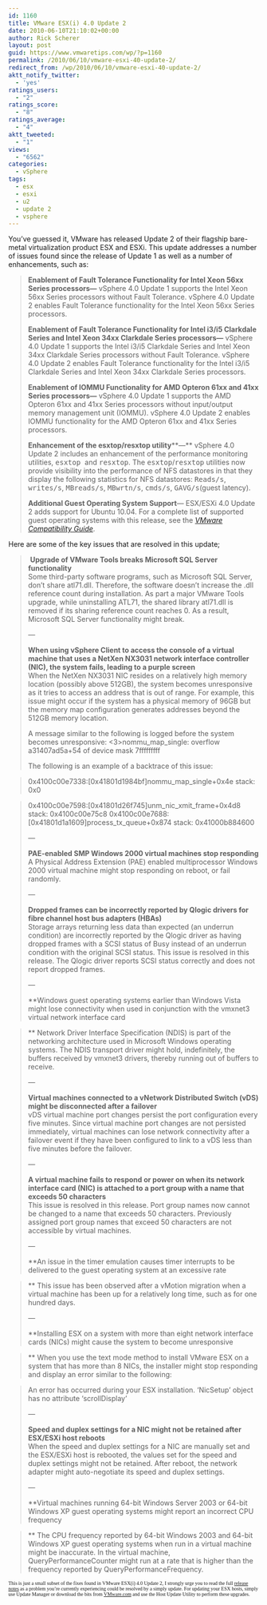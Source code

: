 ```yaml
---
id: 1160
title: VMware ESX(i) 4.0 Update 2
date: 2010-06-10T21:10:02+00:00
author: Rick Scherer
layout: post
guid: https://www.vmwaretips.com/wp/?p=1160
permalink: /2010/06/10/vmware-esxi-40-update-2/
redirect_from: /wp/2010/06/10/vmware-esxi-40-update-2/
aktt_notify_twitter:
  - 'yes'
ratings_users:
  - "2"
ratings_score:
  - "8"
ratings_average:
  - "4"
aktt_tweeted:
  - "1"
views:
  - "6562"
categories:
  - vSphere
tags:
  - esx
  - esxi
  - u2
  - update 2
  - vsphere
---
```

You&#8217;ve guessed it, VMware has released Update 2 of their flagship bare-metal virtualization product ESX and ESXi. This update addresses a number of issues found since the release of Update 1 as well as a number of enhancements, such as:

> **Enablement of Fault Tolerance Functionality for Intel Xeon 56xx Series processors—** vSphere 4.0 Update 1 supports the Intel Xeon 56xx Series processors without Fault Tolerance. vSphere 4.0 Update 2 enables Fault Tolerance functionality for the Intel Xeon 56xx Series processors.
> 
> **Enablement of Fault Tolerance Functionality for Intel i3/i5 Clarkdale Series and Intel Xeon 34xx Clarkdale Series processors—** vSphere 4.0 Update 1 supports the Intel i3/i5 Clarkdale Series and Intel Xeon 34xx Clarkdale Series processors without Fault Tolerance. vSphere 4.0 Update 2 enables Fault Tolerance functionality for the Intel i3/i5 Clarkdale Series and Intel Xeon 34xx Clarkdale Series processors.
> 
> **Enablement of IOMMU Functionality for AMD Opteron 61xx and 41xx Series processors—** vSphere 4.0 Update 1 supports the AMD Opteron 61xx and 41xx Series processors without input/output memory management unit (IOMMU). vSphere 4.0 Update 2 enables IOMMU functionality for the AMD Opteron 61xx and 41xx Series processors.
> 
> **Enhancement of the esxtop/resxtop utility****—** vSphere 4.0 Update 2 includes an enhancement of the performance monitoring utilities, <tt>esxtop </tt>and <tt>resxtop</tt>. The <tt>esxtop</tt>/<tt>resxtop</tt> utilities now provide visibility into the performance of NFS datastores in that they display the following statistics for NFS datastores: <tt>Reads/s</tt>, <tt>writes/s</tt>, <tt>MBreads/s</tt>, <tt>MBwrtn/s</tt>, <tt>cmds/s</tt>, <tt>GAVG/s</tt>(guest latency).
> 
> **Additional Guest Operating System Support**— ESX/ESXi 4.0 Update 2 adds support for Ubuntu 10.04. For a complete list of supported guest operating systems with this release, see the <a href="http://www.vmware.com/resources/compatibility/search.php" target="_blank"><em>VMware Compatibility Guide</em></a>.



Here are some of the key issues that are resolved in this update;

> <p align="left">
>    <strong>Upgrade of VMware Tools breaks Microsoft SQL Server functionality<br /> </strong>Some third-party software programs, such as Microsoft SQL Server, don&#8217;t share atl71.dll. Therefore, the software doesn&#8217;t increase the .dll reference count during installation. As part a major VMware Tools upgrade, while uninstalling ATL71, the shared library atl71.dll is removed if its sharing reference count reaches 0. As a result, Microsoft SQL Server functionality might break. 
> </p>
> 
> &#8212;
> 
> <p align="left">
>   <strong>When using vSphere Client to access the console of a virtual machine that uses a NetXen NX3031 network interface controller (NIC), the system fails, leading to a purple screen<br /> </strong>When the NetXen NX3031 NIC resides on a relatively high memory location (possibly above 512GB), the system becomes unresponsive as it tries to access an address that is out of range. For example, this issue might occur if the system has a physical memory of 96GB but the memory map configuration generates addresses beyond the 512GB memory location.
> </p>
> 
> A message similar to the following is logged before the system becomes unresponsive: <3>nommu\_map\_single: overflow a31407ad5a+54 of device mask 7fffffffff
> 
> The following is an example of a backtrace of this issue:
  
> 0x4100c00e7338:[0x41801d1984bf]nommu\_map\_single+0x4e stack: 0x0
  
> 0x4100c00e7598:[0x41801d26f745]unm\_nic\_xmit\_frame+0x4d8 stack: 0x4100c00e75c8 0x4100c00e7688:[0x41801d1a1609]process\_tx_queue+0x874 stack: 0x41000b884600
> 
> &#8212;
> 
> <p align="left">
>   <strong>PAE-enabled SMP Windows 2000 virtual machines stop responding<br /> </strong>A Physical Address Extension (PAE) enabled multiprocessor Windows 2000 virtual machine might stop responding on reboot, or fail randomly.
> </p>
> 
> &#8212;
> 
> <p align="left">
>   <strong>Dropped frames can be incorrectly reported by Qlogic drivers for fibre channel host bus adapters (HBAs)<br /> </strong>Storage arrays returning less data than expected (an underrun condition) are incorrectly reported by the Qlogic driver as having dropped frames with a SCSI status of Busy instead of an underrun condition with the original SCSI status. This issue is resolved in this release. The Qlogic driver reports SCSI status correctly and does not report dropped frames.
> </p>
> 
> &#8212;
> 
> **Windows guest operating systems earlier than Windows Vista might lose connectivity when used in conjunction with the vmxnet3 virtual network interface card
  
>** Network Driver Interface Specification (NDIS) is part of the networking architecture used in Microsoft Windows operating systems. The NDIS transport driver might hold, indefinitely, the buffers received by vmxnet3 drivers, thereby running out of buffers to receive.
> 
> &#8212;
> 
> <p align="left">
>   <strong>Virtual machines connected to a vNetwork Distributed Switch (vDS) might be disconnected after a failover<br /> </strong>vDS virtual machine port changes persist the port configuration every five minutes. Since virtual machine port changes are not persisted immediately, virtual machines can lose network connectivity after a failover event if they have been configured to link to a vDS less than five minutes before the failover.
> </p>
> 
> &#8212;
> 
> <p align="left">
>   <strong>A virtual machine fails to respond or power on when its network interface card (NIC) is attached to a port group with a name that exceeds 50 characters<br /> </strong>This issue is resolved in this release. Port group names now cannot be changed to a name that exceeds 50 characters. Previously assigned port group names that exceed 50 characters are not accessible by virtual machines.
> </p>
> 
> &#8212;
> 
> **An issue in the timer emulation causes timer interrupts to be delivered to the guest operating system at an excessive rate
  
>** This issue has been observed after a vMotion migration when a virtual machine has been up for a relatively long time, such as for one hundred days.
> 
> &#8212;
> 
> **Installing ESX on a system with more than eight network interface cards (NICs) might cause the system to become unresponsive
  
>** When you use the text mode method to install VMware ESX on a system that has more than 8 NICs, the installer might stop responding and display an error similar to the following:
  
> An error has occurred during your ESX installation. &#8216;NicSetup&#8217; object has no attribute &#8216;scrollDisplay&#8217;
> 
> &#8212;
> 
> <p align="left">
>   <strong>Speed and duplex settings for a NIC might not be retained after ESX/ESXi host reboots<br /> </strong>When the speed and duplex settings for a NIC are manually set and the ESX/ESXi host is rebooted, the values set for the speed and duplex settings might not be retained. After reboot, the network adapter might auto-negotiate its speed and duplex settings.
> </p>
> 
> &#8212; 
> 
> **Virtual machines running 64-bit Windows Server 2003 or 64-bit Windows XP guest operating systems might report an incorrect CPU frequency
  
>** The CPU frequency reported by 64-bit Windows 2003 and 64-bit Windows XP guest operating systems when run in a virtual machine might be inaccurate. In the virtual machine, QueryPerformanceCounter might run at a rate that is higher than the frequency reported by QueryPerformanceFrequency.
> 
> <span style="font-family: Arial,Arial; font-size: x-small;"><span style="font-family: Arial,Arial; font-size: x-small;"></span></span>

<span style="font-family: Arial,Arial; font-size: x-small;"><span style="font-family: Arial,Arial; font-size: x-small;"><span style="font-family: Courier New,Courier New; font-size: x-small;"><span style="font-family: Courier New,Courier New; font-size: x-small;"><span style="font-family: Arial,Arial; font-size: x-small;"><span style="font-family: Arial,Arial; font-size: x-small;"><span style="font-family: Arial,Arial; font-size: x-small;"><span style="font-family: Arial,Arial; font-size: x-small;"><span style="font-family: Lucida Sans Unicode;">This is just a small subset of the fixes found in VMware ESX(i) 4.0 Update 2, I strongly urge you to read the full <a href="http://www.vmware.com/support/vsphere4/doc/vsp_esx40_u2_rel_notes.html" target="_blank">release notes</a> as a problem you&#8217;re currently experiencing could be resolved by a simply update. For updating your ESX hosts, simply use Update Manager or download the bits from <a href="http://downloads.vmware.com/d/details/esx40u2/ZHcqYmRoZWViZHR3ZA==" target="_blank">VMware.com</a> and use the Host Update Utility to perform these upgrades.</span></span></span></span></span></span></span></span></span>